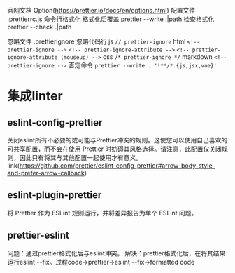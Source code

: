 官网文档
Option(https://prettier.io/docs/en/options.html)
配置文件
.prettierrc.js
命令行格式化
格式化后覆盖
prettier --write .|path
检查格式化
prettier --check .|path

忽略文件
.prettierignore
忽略代码行
js
`// prettier-ignore`
html
`<!-- prettier-ignore -->`
`<!-- prettier-ignore-attribute -->`
`<!-- prettier-ignore-attribute (mouseup) -->`
css
`/* prettier-ignore */`
markdown
`<!-- prettier-ignore -->`
否定命令
`prettier --write . '!**/*.{js,jsx,vue}'`

# 集成linter
## eslint-config-prettier 
关闭eslint所有不必要的或可能与Prettier冲突的规则。这使您可以使用自己喜欢的可共享配置，而不会在使用 Prettier 时妨碍其风格选择。请注意，此配置仅关闭规则，因此只有将其与其他配置一起使用才有意义。
link(https://github.com/prettier/eslint-config-prettier#arrow-body-style-and-prefer-arrow-callback)

## eslint-plugin-prettier
将 Prettier 作为 ESLint 规则运行，并将差异报告为单个 ESLint 问题。

## prettier-eslint
问题：通过prettier格式化后与eslint冲突。
解决：prettier格式化后，在将其结果运行eslint --fix。过程code->prettier->eslint --fix->formatted code